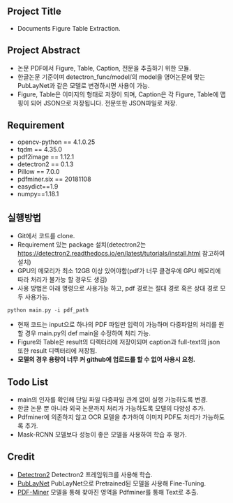 ## Project Title
- Documents Figure Table Extraction.

## Project Abstract
- 논문 PDF에서 Figure, Table, Caption, 전문을 추출하기 위한 모듈.
- 한글논문 기준이며 detectron_func/model/의 model을 영어논문에 맞는 PubLayNet과 같은 모델로 변경하시면 사용이 가능.
- Figure, Table은 이미지의 형태로 저장이 되며, Caption은 각 Figure, Table에 맵핑이 되어 JSON으로 저장됩니다. 전문또한 JSON파일로 저장.

## Requirement
- opencv-python == 4.1.0.25
- tqdm == 4.35.0
- pdf2image == 1.12.1
- detectron2 == 0.1.3
- Pillow == 7.0.0
- pdfminer.six == 20181108
- easydict==1.9
- numpy==1.18.1


## 실행방법
- Git에서 코드를 clone.
- Requirement 있는 package 설치(detectron2는 https://detectron2.readthedocs.io/en/latest/tutorials/install.html 참고하여 설치)
- GPU의 메모리가 최소 12GB 이상 있어야함(pdf가 너무 클경우에 GPU 메모리에 따라 처리가 불가능 할 경우도 생김)
- 사용 방법은 아래 명령으로 사용가능 하고, pdf 경로는 절대 경로 혹은 상대 경로 모두 사용가능.
```c
python main.py -i pdf_path
```
- 현재 코드는 input으로 하나의 PDF 파일만 입력이 가능하며 다중파일의 처리를 원할 경우 main.py의 def main을 수정하여 처리 가능.
- Figure와 Table은 result의 디렉터리에 저장이되며 caption과 full-text의 json 또한 result 디렉터리에 저장됨.
- **모델의 경우 용량이 너무 커 github에 업로드를 할 수 없어 사용시 요청.** 

## Todo List
- main의 인자를 확인해 단일 파일 다중파일 관계 없이 실행 가능하도록 변경.
- 한글 논문 뿐 아니라 외국 논문까지 처리가 가능하도록 모델의 다양성 추가.
- Pdfminer에 의존하지 않고 OCR 모델을 추가하여 이미지 PDF도 처리가 가능하도록 추가.
- Mask-RCNN 모델보다 성능이 좋은 모델을 사용하여 학습 후 평가.

## Credit
- [Detectron2](https://github.com/facebookresearch/detectron2) Detectron2 프레임워크를 사용해 학습.
- [PubLayNet](https://github.com/ibm-aur-nlp/PubLayNet) PubLayNet으로 Pretrained된 모델을 사용해 Fine-Tuning.
- [PDF-Miner](https://github.com/pdfminer/pdfminer.six) 모델을 통해 찾아진 영역을 Pdfminer를 통해 Text로 추출.
